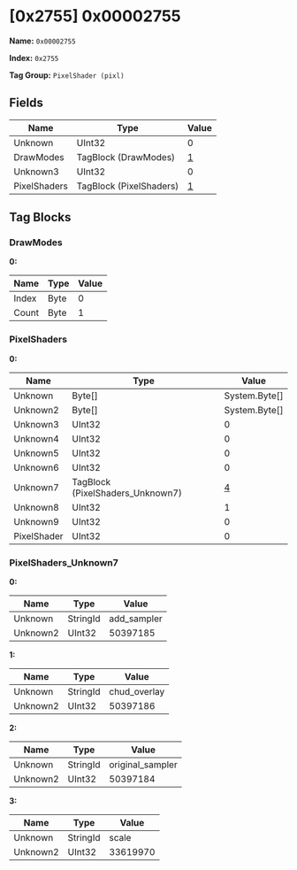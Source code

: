 # [0x2755] 0x00002755

**Name:** ```0x00002755```

**Index:** ```0x2755```

**Tag Group:** ```PixelShader (pixl)```

## Fields

Name	| Type	| Value
---	|---	|---	|
Unknown	|UInt32	|0
DrawModes	|TagBlock (DrawModes)	|[1](#drawmodes)
Unknown3	|UInt32	|0
PixelShaders	|TagBlock (PixelShaders)	|[1](#pixelshaders)


## Tag Blocks

### DrawModes

**0:**

Name	| Type	| Value
---	|---	|---	|
Index	|Byte	|0
Count	|Byte	|1


### PixelShaders

**0:**

Name	| Type	| Value
---	|---	|---	|
Unknown	|Byte[]	|System.Byte[]
Unknown2	|Byte[]	|System.Byte[]
Unknown3	|UInt32	|0
Unknown4	|UInt32	|0
Unknown5	|UInt32	|0
Unknown6	|UInt32	|0
Unknown7	|TagBlock (PixelShaders_Unknown7)	|[4](#pixelshaders_unknown7)
Unknown8	|UInt32	|1
Unknown9	|UInt32	|0
PixelShader	|UInt32	|0


### PixelShaders_Unknown7

**0:**

Name	| Type	| Value
---	|---	|---	|
Unknown	|StringId	|add_sampler
Unknown2	|UInt32	|50397185


**1:**

Name	| Type	| Value
---	|---	|---	|
Unknown	|StringId	|chud_overlay
Unknown2	|UInt32	|50397186


**2:**

Name	| Type	| Value
---	|---	|---	|
Unknown	|StringId	|original_sampler
Unknown2	|UInt32	|50397184


**3:**

Name	| Type	| Value
---	|---	|---	|
Unknown	|StringId	|scale
Unknown2	|UInt32	|33619970


